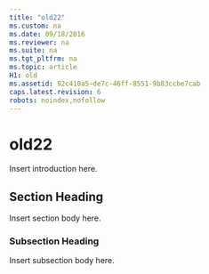 ```yaml
---
title: "old22"
ms.custom: na
ms.date: 09/18/2016
ms.reviewer: na
ms.suite: na
ms.tgt_pltfrm: na
ms.topic: article
H1: old
ms.assetid: 92c410a5-de7c-46ff-8551-9b83ccbe7cab
caps.latest.revision: 6
robots: noindex,nofollow
---
```

# old22
Insert introduction here.  
  
## Section Heading  
 Insert section body here.  
  
### Subsection Heading  
 Insert subsection body here.